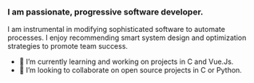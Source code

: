 ### I am passionate, progressive software developer.
I am instrumental in modifying sophisticated software to automate processes. I enjoy recommending smart system design and optimization strategies to promote team success.

- 🔭 I’m currently learning and working on projects in C and Vue.Js. 
- 👯 I’m looking to collaborate on open source projects in C or Python.
